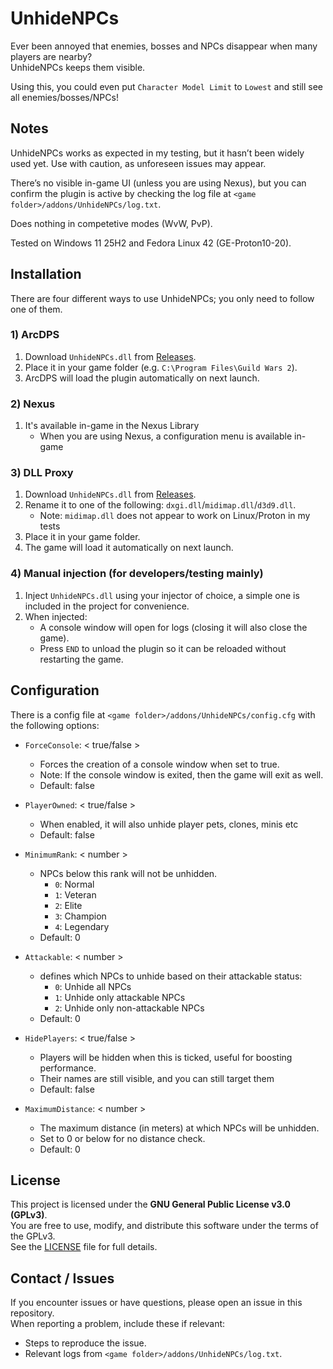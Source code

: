 # UnhideNPCs

Ever been annoyed that enemies, bosses and NPCs disappear when many players are nearby?  
UnhideNPCs keeps them visible.

Using this, you could even put `Character Model Limit` to `Lowest` and still see all enemies/bosses/NPCs!

## Notes
UnhideNPCs works as expected in my testing, but it hasn’t been widely used yet. Use with caution, as unforeseen issues may appear.

There’s no visible in-game UI (unless you are using Nexus), but you can confirm the plugin is active by checking the log file at `<game folder>/addons/UnhideNPCs/log.txt`.

Does nothing in competetive modes (WvW, PvP).

Tested on Windows 11 25H2 and Fedora Linux 42 (GE-Proton10-20).

## Installation
There are four different ways to use UnhideNPCs; you only need to follow one of them.
### 1) ArcDPS
1. Download `UnhideNPCs.dll` from [Releases](https://github.com/server-imp/UnhideNPCs/releases).
2. Place it in your game folder (e.g. `C:\Program Files\Guild Wars 2`).
3. ArcDPS will load the plugin automatically on next launch.

### 2) Nexus
1. It's available in-game in the Nexus Library
   - When you are using Nexus, a configuration menu is available in-game

### 3) DLL Proxy
1. Download `UnhideNPCs.dll` from [Releases](https://github.com/server-imp/UnhideNPCs/releases).
2. Rename it to one of the following: `dxgi.dll`/`midimap.dll`/`d3d9.dll`.
   - Note: `midimap.dll` does not appear to work on Linux/Proton in my tests
3. Place it in your game folder.
4. The game will load it automatically on next launch.

### 4) Manual injection (for developers/testing mainly)
1. Inject `UnhideNPCs.dll` using your injector of choice, a simple one is included in the project for convenience.
2. When injected:
   - A console window will open for logs (closing it will also close the game).
   - Press `END` to unload the plugin so it can be reloaded without restarting the game.

## Configuration
There is a config file at `<game folder>/addons/UnhideNPCs/config.cfg` with the following options:
- `ForceConsole`: < true/false >
  - Forces the creation of a console window when set to true.
  - Note: If the console window is exited, then the game will exit as well.
  - Default: false


- `PlayerOwned`: < true/false >
    - When enabled, it will also unhide player pets, clones, minis etc
    - Default: false


- `MinimumRank`: < number >
  - NPCs below this rank will not be unhidden.
    - `0`: Normal
    - `1`: Veteran
    - `2`: Elite
    - `3`: Champion
    - `4`: Legendary
  - Default: 0
  

- `Attackable`: < number >
  - defines which NPCs to unhide based on their attackable status:
    - `0`: Unhide all NPCs
    - `1`: Unhide only attackable NPCs
    - `2`: Unhide only non-attackable NPCs
  - Default: 0


- `HidePlayers`: < true/false >
  - Players will be hidden when this is ticked, useful for boosting performance.
  - Their names are still visible, and you can still target them
  - Default: false


- `MaximumDistance`: < number >
  - The maximum distance (in meters) at which NPCs will be unhidden.
  - Set to 0 or below for no distance check.
  - Default: 0

## License

This project is licensed under the **GNU General Public License v3.0 (GPLv3)**.  
You are free to use, modify, and distribute this software under the terms of the GPLv3.  
See the [LICENSE](LICENSE) file for full details.

## Contact / Issues

If you encounter issues or have questions, please open an issue in this repository.  
When reporting a problem, include these if relevant:

- Steps to reproduce the issue.
- Relevant logs from `<game folder>/addons/UnhideNPCs/log.txt`.
